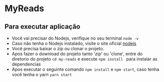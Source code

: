 # MyReads

## Para executar aplicação
- Você vai precisar do Nodejs, verifique no seu terminal ```node -v```
- Caso não tenha o Nodejs instalado, visite o site oficial [nodejs](https://nodejs.org/en/)
- Você precisa baixar o zip ou clonar o projeto.
- Apos fazer o download do projeto tanto 'zip' ou 'clone', entre do diretorio do projeto  ```cd my-reads``` e execute ```npm install ``` para instalar as dependencias
- Apos executar o seguinte comando ```npm install``` e ```npm start```, caso tenha você tenha o yarn ```yarn start```